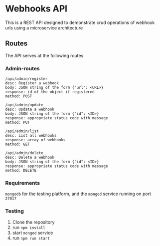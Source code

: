 # Webhooks API
This is a REST API designed to demonstrate crud operations of webhook urls using a microservice architecture

## Routes
The API serves at the following routes:

### Admin-routes
```
/api/admin/register
desc: Register a webhook
body: JSON string of the form {"url": <URL>}
response: id of the object if registered
method: POST
```


```
/api/admin/update
desc: Update a webhook
body: JSON string of the form {"id": <ID>}
response: appropriate status code with message
method: PUT
```


```
/api/admin/list
desc: List all webhooks
response: array of webhooks
method: GET
```


```
/api/admin/delete
desc: Delete a webhook
body: JSON string of the form {"id": <ID>}
response: appropriate status code with message
method: DELETE
```
### Requirements

`mongodb` for the testing platform, and the `mongod` service running on port `27017`

### Testing
1) Clone the repository
2) run `npm install`
3) start `mongod` service
4) run `npm run start`
